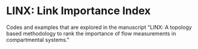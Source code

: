 # LINX: Link Importance Index
Codes and examples that are explored in the manuscript "LINX: A topology based methodology to rank the importance of flow measurements in compartmental systems." 


